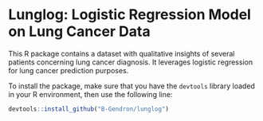 # Lunglog: Logistic Regression Model on Lung Cancer Data
This R package contains a dataset with qualitative insights of several patients concerning lung cancer diagnosis. It leverages logistic regression for lung cancer prediction purposes.

To install the package, make sure that you have the `devtools` library loaded in your R environment, then use the following line:

```r
devtools::install_github("B-Gendron/lunglog")
``` 
